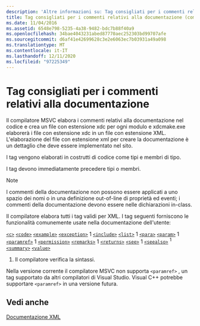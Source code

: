 ```yaml
---
description: 'Altre informazioni su: Tag consigliati per i commenti relativi alla documentazione'
title: Tag consigliati per i commenti relativi alla documentazione (commenti sulla documentazione C++)
ms.date: 11/04/2016
ms.assetid: 6548e798-5235-4a38-9482-bdc7b88f40a9
ms.openlocfilehash: 34bae4043231abed87770aec252303bd99707afe
ms.sourcegitcommit: d6af41e42699628c3e2e6063ec7b03931a49a098
ms.translationtype: MT
ms.contentlocale: it-IT
ms.lasthandoff: 12/11/2020
ms.locfileid: "97225349"
---
```

# <a name="recommended-tags-for-documentation-comments"></a>Tag consigliati per i commenti relativi alla documentazione

Il compilatore MSVC elabora i commenti relativi alla documentazione nel codice e crea un file con estensione xdc per ogni modulo e xdcmake.exe elaborerà i file con estensione xdc in un file con estensione XML. L'elaborazione del file con estensione xml per creare la documentazione è un dettaglio che deve essere implementato nel sito.

I tag vengono elaborati in costrutti di codice come tipi e membri di tipo.

I tag devono immediatamente precedere tipi o membri.

> [!NOTE]
> I commenti della documentazione non possono essere applicati a uno spazio dei nomi o in una definizione out-of-line di proprietà ed eventi; i commenti della documentazione devono essere nelle dichiarazioni in-class.

Il compilatore elabora tutti i tag validi per XML. I tag seguenti forniscono le funzionalità comunemente usate nella documentazione dell'utente:

[`<c>`](c-visual-cpp.md)
[`<code>`](code-visual-cpp.md)
[`<example>`](example-visual-cpp.md)
[`<exception>`](exception-visual-cpp.md)<sup></sup> 
 1 [`<include>`](include-visual-cpp.md) <sup></sup> 
 [`<list>`](list-visual-cpp.md) 1 
 [`<para>`](para-visual-cpp.md) 
 [`<param>`](param-visual-cpp.md) <sup></sup> 
 1 [`<paramref>`](paramref-visual-cpp.md) <sup></sup> 
 1 [`<permission>`](permission-visual-cpp.md) <sup></sup> 
 [`<remarks>`](remarks-visual-cpp.md) 1 
 [`<returns>`](returns-visual-cpp.md) 
 [`<see>`](see-visual-cpp.md) <sup></sup> 
 1 [`<seealso>`](seealso-visual-cpp.md) <sup>1</sup>
[`<summary>`](summary-visual-cpp.md)
[`<value>`](value-visual-cpp.md)

1. Il compilatore verifica la sintassi.

Nella versione corrente il compilatore MSVC non supporta `<paramref>` , un tag supportato da altri compilatori di Visual Studio. Visual C++ potrebbe supportare `<paramref>` in una versione futura.

## <a name="see-also"></a>Vedi anche

[Documentazione XML](xml-documentation-visual-cpp.md)
